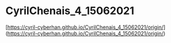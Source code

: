 # CyrilChenais_4_15062021
 [https://cyril-cyberhan.github.io/CyrilChenais_4_15062021/origin/] (https://cyril-cyberhan.github.io/CyrilChenais_4_15062021/origin/)

